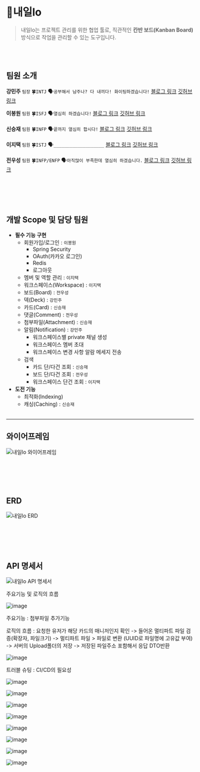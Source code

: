 # 🏃내일lo
> 내일lo는 프로젝트 관리를 위한 협업 툴로, 직관적인 **칸반 보드(Kanban Board)** 방식으로 작업을 관리할 수 있는 도구입니다.

<br><br>

## 팀원 소개
**강민주**	`팀장`	🍀`INTJ`	🗣️`공부해서 남주나? 다 내끼다! 화이팅하겠습니다!`  [블로그 링크](https://ajtwltsk.tistory.com/)	[깃허브 링크](https://github.com/MinjuKang727)	 <br>

**이봉원**	`팀원`	🍀`ISFJ`	🗣️`열심히 하겠습니다!`  [블로그 링크](https://movieid94.tistory.com/)	[깃허브 링크](https://github.com/LeeBongwon94)	 <br>	
**신승재**	`팀원`	🍀`INFP`	🗣️`끝까지 열심히 합시다!` [블로그 링크](https://durururuk.tistory.com/)	[깃허브 링크](https://github.com/durururuk)	 <br>	
**이지택**	`팀원`	🍀`ISTJ`  🗣️`___________________`     	[블로그 링크](https://diary-3.tistory.com/)	[깃허브 링크](https://github.com/jitaeklee)	 <br>	
**전우성**	`팀원`	🍀`INFP/ENFP`	🗣️`아직많이 부족한데 열심히 하겠습니다.` [블로그 링크](https://blog.naver.com/zeno9302)	[깃허브 링크](https://github.com/zenoWS/zenoWs)	 <br>


<Br><Br>
---
## 개발 Scope 및 담당 팀원
- **필수 기능 구현**
    - 회원가입/로그인 : `이봉원`
        - Spring Security
        - OAuth(카카오 로그인)
        - Redis
        - 로그아웃
    - 멤버 및 역할 관리 : `이지택`
    - 워크스페이스(Workspace) : `이지택`
    - 보드(Board) : `전우성`
    - 덱(Deck) : `강민주`
    - 카드(Card) : `신승재`
    - 댓글(Comment) : `전우성`
    - 첨부파일(Attachment) : `신승재`
    - 알림(Notification) : `강민주`
      - 워크스페이스별 private 채널 생성
      - 워크스페이스 멤버 초대
      - 워크스페이스 변경 사항 알람 메세지 전송
    - 검색
        - 카드 단/다건 조회 : `신승재`
        - 보드 단/다건 조회 : `전우성`
        - 워크스페이스 단건 조회 : `이지택`
- **도전 기능**
    - 최적화(Indexing)
    - 캐싱(Caching) : `신승재`
<br><br>
---
## 와이어프레임
![내일lo 와이어프레임](https://github.com/user-attachments/assets/8324e7c8-63ef-499f-b391-511b342565c0)

<br><Br>
---
## ERD
![내일lo ERD](https://github.com/user-attachments/assets/72622a84-8c72-471b-9ea8-c957c2ea2676)

<br><Br>
---
## API 명세서
![내일lo API 명세서](https://github.com/user-attachments/assets/f71c2f0a-6569-4a80-9fd8-b1196ac5e0f6)

주요기능 및 로직의 흐름

![image](https://github.com/user-attachments/assets/d13fb6b6-79dc-476c-9aac-dabd094a6a1e)


주요기능 : 첨부파일 추가기능

로직의 흐름 : 요청한 유저가 해당 카드의 매니저인지 확인 -> 들어온 멀티파트 파일 검증(확장자, 파일크기) -> 멀티파트 파일 > 파일로 변환 (UUID로 파일명에 고유값 부여) -> 서버의 Upload폴더의 저장 -> 저장된 파일주소 포함해서 응답 DTO반환

![image](https://github.com/user-attachments/assets/067ea58f-236a-489a-9dd7-8c3ba24156ee)


트러블 슈팅 : CI/CD의 필요성 

![image](https://github.com/user-attachments/assets/859c2ec1-47e3-4f19-b240-0ce7641a5137)

![image](https://github.com/user-attachments/assets/c4cf30c4-4b89-47cf-b9c2-e9728dd7bf07)

![image](https://github.com/user-attachments/assets/e81e5a70-15f7-405d-9265-11b7abf11eea)

![image](https://github.com/user-attachments/assets/5fb421dc-b733-4b52-bc5e-1df94cc86c5f)

![image](https://github.com/user-attachments/assets/5b6f727d-1e98-43c2-b0c5-96e1854c5734)

![image](https://github.com/user-attachments/assets/bd64a171-f10c-4254-b2f9-c3152845f950)

![image](https://github.com/user-attachments/assets/5b02b5ec-10c1-4b19-9508-4d98cf279c93)

![image](https://github.com/user-attachments/assets/d1bee6ef-5dd4-438e-aeb0-1397f6d9ffe1)
